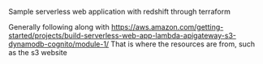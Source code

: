Sample serverless web application with redshift through terraform

Generally following along with https://aws.amazon.com/getting-started/projects/build-serverless-web-app-lambda-apigateway-s3-dynamodb-cognito/module-1/
That is where the resources are from, such as the s3 website
